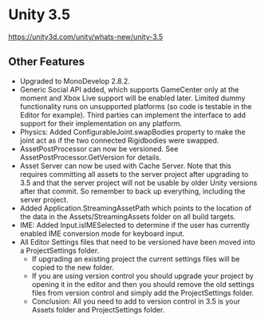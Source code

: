 # Unity 3.5
https://unity3d.com/unity/whats-new/unity-3.5

## Other Features

<ul>
<li>Upgraded to MonoDevelop 2.8.2.</li>
<li>Generic Social API added, which supports GameCenter only at the moment and Xbox Live support will be enabled later. Limited dummy functionality runs on unsupported platforms (so code is testable in the Editor for example). Third parties can implement the interface to add support for their implementation on any platform.</li>
<li>Physics: Added ConfigurableJoint.swapBodies property to make the joint act as if the two connected Rigidbodies were swapped.</li>
<li>AssetPostProcessor can now be versioned. See AssetPostProcessor.GetVersion for details.</li>
<li>Asset Server can now be used with Cache Server. Note that this requires committing all assets to the server project after upgrading to 3.5 and that the server project will not be usable by older Unity versions after that commit. So remember to back up everything, including the server project.</li>
<li>Added Application.StreamingAssetPath which points to the location of the data in the Assets/StreamingAssets folder on all build targets.</li>
<li>IME: Added Input.isIMESelected to determine if the user has currently enabled IME conversion mode for keyboard input.</li>
<li>All Editor Settings files that need to be versioned have been moved into a ProjectSettings folder. 
<ul>
<li>If upgrading an existing project the current settings files will be copied to the new folder.</li>
<li>If you are using version control you should upgrade your project by opening it in the editor and then you should remove the old settings files from version control and simply add the ProjectSettings folder.</li>
<li>Conclusion: All you need to add to version control in 3.5 is your Assets folder and ProjectSettings folder.</li>
</ul></li>
</ul>
